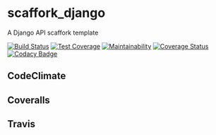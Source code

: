 # scaffork_django

A Django API scaffork template

[![Build Status](https://travis-ci.com/scaffork/scaffork_django.svg?branch=master)](https://travis-ci.com/scaffork/scaffork_django) [![Test Coverage](https://api.codeclimate.com/v1/badges/7bcb7590d6962bee18eb/test_coverage)](https://codeclimate.com/github/scaffork/scaffork_django/test_coverage) [![Maintainability](https://api.codeclimate.com/v1/badges/7bcb7590d6962bee18eb/maintainability)](https://codeclimate.com/github/scaffork/scaffork_django/maintainability) [![Coverage Status](https://coveralls.io/repos/github/scaffork/scaffork_django/badge.svg?branch=master)](https://coveralls.io/github/scaffork/scaffork_django?branch=master) [![Codacy Badge](https://api.codacy.com/project/badge/Grade/d838bac4b7204bd29994788e6c71d3ea)](https://www.codacy.com/app/ricardochaves/scaffork_django?utm_source=github.com&amp;utm_medium=referral&amp;utm_content=scaffork/scaffork_django&amp;utm_campaign=Badge_Grade)

## CodeClimate

## Coveralls

## Travis
